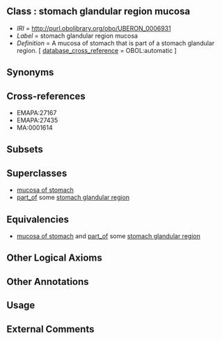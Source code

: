 
## Class : stomach glandular region mucosa

 * *IRI* = http://purl.obolibrary.org/obo/UBERON_0006931
 * *Label* = stomach glandular region mucosa
 * *Definition* = A mucosa of stomach that is part of a stomach glandular region. [ [database_cross_reference](../../ef/oboInOwl#hasDbXref.md) = OBOL:automatic ]

## Synonyms


## Cross-references

 * EMAPA:27167
 * EMAPA:27435
 * MA:0001614

## Subsets


## Superclasses

 * [mucosa of stomach](../../UBERON/99/UBERON_0001199.md)
 * [part_of](../../BFO/50/BFO_0000050.md) some [stomach glandular region](../../UBERON/53/UBERON_0011953.md)

## Equivalencies

 * [mucosa of stomach](../../UBERON/99/UBERON_0001199.md) and [part_of](../../BFO/50/BFO_0000050.md) some [stomach glandular region](../../UBERON/53/UBERON_0011953.md)

## Other Logical Axioms


## Other Annotations


## Usage


## External Comments

